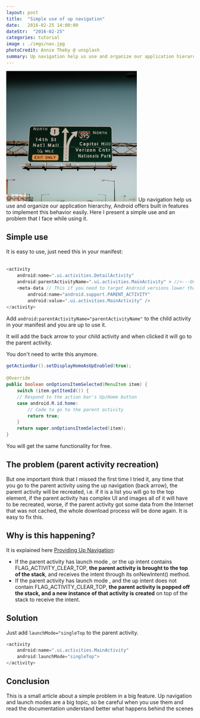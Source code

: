 ```yaml
---
layout: post
title:  "Simple use of up navigation"
date:   2016-02-25 14:00:00
dateStr:  "2016-02-25"
categories: tutorial
image : ./imgs/nav.jpg
photoCredit: Annie Theby @ unsplash
summary: Up navigation help us use and organize our application hierarchy, Android offers built in features to implement this behavior easily.
---
```

![arr](./imgs/nav.jpg)
Up navigation help us use and organize our application hierarchy, Android offers built in features to implement this behavior easily. Here I present a simple use and an problem that I face while using it.

## Simple use
It is easy to use, just  need this in your manifest:

```java

<activity
    android:name=".ui.activities.DetailActivity"
    android:parentActivityName=".ui.activities.MainActivity" > //<---Only add this
    <meta-data // This if you need to target Android versions lower than 16
        android:name="android.support.PARENT_ACTIVITY"
        android:value=".ui.activities.MainActivity" />
</activity>
```

Add `android:parentActivityName="parentActivityName"` to the child activity in your manifest and you are up to use it. 

It will add the back arrow to your child activity and when clicked it will go to the parent activity.

You don't need to write this anymore. 

```java
getActionBar().setDisplayHomeAsUpEnabled(true);

@Override
public boolean onOptionsItemSelected(MenuItem item) {
    switch (item.getItemId()) {
    // Respond to the action bar's Up/Home button
    case android.R.id.home:
        // Code to go to the parent activity
        return true;
    }
    return super.onOptionsItemSelected(item);
}
```

You will get the same functionality for free.

## The problem (parent activity recreation)
But one important think that I missed the first time I tried it, any time that you go to the parent activity using the up navigation (back arrow), the parent activity will be recreated, i.e. if it is a list you will go to the top element, if the parent activity has complex UI and images all of it will have to be recreated, worse, if the parent activity got some data from the Internet that was not cached, the whole download process will be done again. It is easy to fix this.

## Why is this happening?
It is explained here [Providing Up Navigation](http://developer.android.com/intl/es/training/implementing-navigation/ancestral.html):

* If the parent activity has launch mode <singleTop>, or the up intent contains FLAG_ACTIVITY_CLEAR_TOP, **the parent activity is brought to the top of the stack**, and receives the intent through its onNewIntent() method.
* If the parent activity has launch mode <standard>, and the up intent does not contain FLAG_ACTIVITY_CLEAR_TOP, **the parent activity is popped off the stack, and a new instance of that activity is created** on top of the stack to receive the intent.

## Solution
Just add `launchMode="singleTop` to the parent activity.

```java
<activity 	
	android:name=".ui.activities.MainActivity"
    android:launchMode="singleTop">
</activity>
```

## Conclusion 	
This is a small article about a simple problem in a big feature. Up navigation and launch modes are a big topic, so be careful when you use them and read the documentation understand better what happens behind the scenes